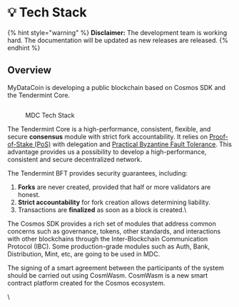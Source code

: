 # 💡 Tech Stack

{% hint style="warning" %}
**Disclaimer:** The development team is working hard. The documentation will be updated as new releases are released.
{% endhint %}

## Overview

MyDataCoin is developing a public blockchain based on Cosmos SDK and the Tendermint Core.

<figure><img src="https://lh6.googleusercontent.com/rljPDPsCtDL6qYOcKp0xZaALBjHr0ALGI5DB7P17F7zIIk1LFhC8GePCu986fYr5RvpkyPUlk5NNiVjpHcbUdljLS8VY515IDYqrj8Pth5RcE7Cj5TXWX9yg69NiFrKaNwjMqEDehqQCjHvss2fzDIc3PBWph3J2sw2QbHNoo4P0sWbw5ZFBG22dLoOhaG8" alt=""><figcaption><p>MDC Tech Stack</p></figcaption></figure>

The Tendermint Core is a high-performance, consistent, flexible, and secure **consensus** module with strict fork accountability. It relies on [Proof-of-Stake (PoS)](https://eprint.iacr.org/2019/1460.pdf) with delegation and  [Practical Byzantine Fault Tolerance](https://github.com/tendermint/tendermint). This advantage provides us a possibility to develop a high-performance, consistent and secure decentralized network.

The Tendermint BFT provides security guarantees, including:

1. **Forks** are never created, provided that half or more validators are honest.
2. **Strict accountability** for fork creation allows determining liability.
3. Transactions are **finalized** as soon as a block is created.\


The Cosmos SDK provides a rich set of modules that address common concerns such as governance, tokens, other standards, and interactions with other blockchains through the Inter-Blockchain Communication Protocol (IBC). Some production-grade modules such as Auth, Bank, Distribution, Mint, etc, are going to be used in MDC.

The signing of a smart agreement between the participants of the system should be carried out using CosmWasm. CosmWasm is a new smart contract platform created for the Cosmos ecosystem.

\

